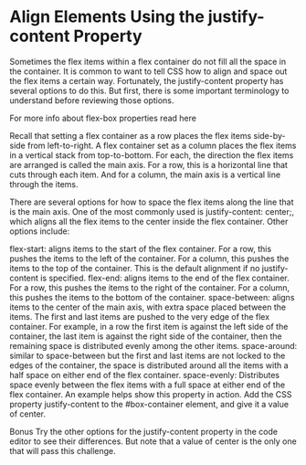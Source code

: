 ﻿# Align Elements Using the justify-content Property

Sometimes the flex items within a flex container 
do not fill all the space in the container. 
It is common to want to tell CSS how to align 
and space out the flex items a certain way. 
Fortunately, the justify-content property 
has several options to do this. But first, 
there is some important terminology to understand before reviewing those options.

For more info about flex-box properties read here

Recall that setting a flex container as a 
row places the flex items side-by-side from left-to-right. 
A flex container set as a column places the flex items in 
a vertical stack from top-to-bottom. For each, the direction 
the flex items are arranged is called the main axis. 
For a row, this is a horizontal line that cuts 
through each item. And for a column, the main 
axis is a vertical line through the items.

There are several options for how to space the 
flex items along the line that is the main axis. 
One of the most commonly used is justify-content: center;, 
which aligns all the flex items to the center 
inside the flex container. Other options include:

flex-start: aligns items to the start of the 
flex container. For a row, this pushes the items 
to the left of the container. For a column, 
this pushes the items to the top of the container. 
This is the default alignment if no justify-content is specified.
flex-end: aligns items to the end of 
the flex container. For a row, this pushes 
the items to the right of the container. 
For a column, this pushes the items to the bottom of the container.
space-between: aligns items to the center of the main axis, 
with extra space placed between the items. 
The first and last items are pushed to the 
very edge of the flex container. For example, 
in a row the first item is against the left side 
of the container, the last item is against the 
right side of the container, then the remaining 
space is distributed evenly among the other items.
space-around: similar to space-between but the 
first and last items are not locked to the 
edges of the container, the space is distributed 
around all the items with a half space on 
either end of the flex container.
space-evenly: Distributes space evenly 
between the flex items with a full space 
at either end of the flex container.
An example helps show this property in action. 
Add the CSS property justify-content to the 
#box-container element, and give it a value of center.

Bonus
Try the other options for the justify-content 
property in the code editor to see their differences. 
But note that a value of 
center is the only one that will pass this challenge.



